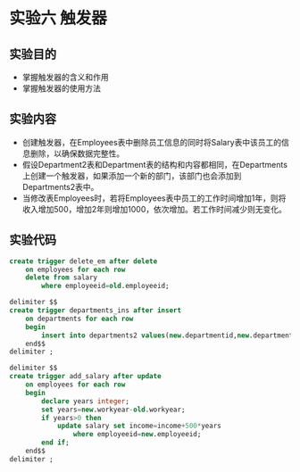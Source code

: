 # 实验六 触发器
## 实验目的
- 掌握触发器的含义和作用
- 掌握触发器的使用方法

## 实验内容
- 创建触发器，在Employees表中删除员工信息的同时将Salary表中该员工的信息删除，以确保数据完整性。
- 假设Department2表和Department表的结构和内容都相同，在Departments上创建一个触发器，如果添加一个新的部门，该部门也会添加到Departments2表中。
- 当修改表Employees时，若将Employees表中员工的工作时间增加1年，则将收入增加500，增加2年则增加1000，依次增加。若工作时间减少则无变化。

## 实验代码
```sql
create trigger delete_em after delete 
	on employees for each row
	delete from salary
		where employeeid=old.employeeid;
```
```sql
delimiter $$
create trigger departments_ins after insert
	on departments for each row
	begin
		insert into departments2 values(new.departmentid,new.departmentname,new.note);
	end$$
delimiter ;
```
```sql
delimiter $$
create trigger add_salary after update
	on employees for each row
	begin
		declare years integer;
		set years=new.workyear-old.workyear;
		if years>0 then
			update salary set income=income+500*years 
				where employeeid=new.employeeid;
		end if;
	end$$
delimiter ;
	
```